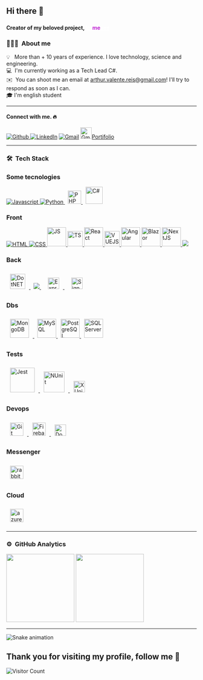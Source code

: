 
<div align="left">

<h2>Hi there 👋</h2>

<h3>

</h>
<h4>
 Creator of my beloved project, 
 <a href="https://letmesee.com.br" style="color:#fff" target="_blank">
 let<span style="color:#c026d3">me</span>see
 </a>
</h4>

### 👨🏻‍💻 &nbsp;About me

💡 &nbsp; More than + 10 years of experience. I love technology, science and engineering.\
💻 &nbsp;I'm currently working as a Tech Lead C#.\
✉️ &nbsp;You can shoot me an email at arthur.valente.reis@gmail.com! I'll try to respond as soon as I can.\
🎓 I'm english student

---
#### Connect with me. :fire:
 <div>
<div align="left">
<p>
<a href="https://github.com/arthurvalentereis" target="_blank">
  <img alt="Github" src="https://img.shields.io/badge/GitHub-%2312100E.svg?&style=for-the-badge&logo=Github&logoColor=white" />
</a> 
<a href="https://www.linkedin.com/in/arthurvreis/" target="_blank">
  <img alt="LinkedIn" src="https://img.shields.io/badge/linkedin-%230077B5.svg?&style=for-the-badge&logo=linkedin&logoColor=white" /></a> 
<a href="mailto:arthur.valente.reis@gmail.com" target="_blank"><img alt="Gmail" src="https://img.shields.io/badge/Gmail-%2312100E?style=for-the-badge&logo=Gmail&logoColor=red" /></a> 
<a href="https://thutss.netlify.app/" target="_blank"><img alt="Gmail" height="30" src="https://www.pngplay.com/wp-content/uploads/9/WWW-PNG-Pic-Background.png" />Portifolio</a>
</p>
</div>

---

### 🛠 &nbsp;Tech Stack



<div align="left"> 
 
 <h3>Some tecnologies</h3>
    <a href="https://developer.mozilla.org/en-US/docs/Web/JavaScript" target="_blank"> <img src="https://img.icons8.com/color/48/000000/javascript.png"/ alt="Javascript"> </a>
    <a style="padding-right:8px;" href="https://www.python.org" target="_blank"> <img src="https://img.icons8.com/color/48/000000/python.png" alt="Python"/> </a> 
    <a style="padding-right:8px;" href="https://www.php.net/" target="_blank"> <img src="https://logodownload.org/wp-content/uploads/2016/10/php-logo.png" alt="PHP" height="35" /> </a>
    <a style="padding-right:8px;" href="https://docs.microsoft.com/pt-br/dotnet/csharp/" target="_blank"> <img src="https://cdn.icon-icons.com/icons2/2415/PNG/512/csharp_original_logo_icon_146578.png" alt="C#" height="45" /> </a>

 
  
  <h3>Front</h3>
    <a href="https://www.w3.org/html/" target="_blank"> <img src="https://img.icons8.com/color/48/000000/html-5.png" alt="HTML"/> </a> 
    <a href="https://www.w3schools.com/css/" target="_blank"> <img src="https://img.icons8.com/color/48/000000/css3.png" alt="CSS"/> </a> 
    <a href="https://developer.mozilla.org/en-US/docs/Web/JavaScript" target="_blank"> <img height="50" src="https://img.icons8.com/color/48/000000/javascript.png" alt="JS"/> </a>
    <a href="https://www.typescriptlang.org/" target="_blank"> <img height="40" src="https://upload.wikimedia.org/wikipedia/commons/thumb/4/4c/Typescript_logo_2020.svg/1200px-Typescript_logo_2020.svg.png" alt="TS"/> </a>
    <a href="https://pt-br.reactjs.org/" target="_blank"> <img src="https://profilinator.rishav.dev/skills-assets/react-original-wordmark.svg" alt="React" height="50"/> </a>
    <a href="https://vuejs.org/" target="_blank"> <img src="https://upload.wikimedia.org/wikipedia/commons/thumb/9/95/Vue.js_Logo_2.svg/2367px-Vue.js_Logo_2.svg.png" alt="VUEJS" height="40"/> </a> 
    <a href="https://angular.io/start" target="_blank"> <img src="https://upload.wikimedia.org/wikipedia/commons/thumb/c/cf/Angular_full_color_logo.svg/2048px-Angular_full_color_logo.svg.png" alt="Angular" height="50"/> </a>
    <a href="https://dotnet.microsoft.com/en-us/apps/aspnet/web-apps/blazor" target="_blank"> <img src="https://upload.wikimedia.org/wikipedia/commons/thumb/d/d0/Blazor.png/800px-Blazor.png" alt="Blazor" height="50"/> </a> 
    <a href="https://nextjs.org/" target="_blank"> <img src="https://seeklogo.com/images/N/next-js-icon-logo-EE302D5DBD-seeklogo.com.png" alt="NextJS" height="50"/> </a> 
    <a href="https://getbootstrap.com" target="_blank"> <img src="https://img.icons8.com/color/48/000000/bootstrap.png"/> </a> 

    
 
  <h3>Back</h3>
    <a style="padding-right:8px;" href="https://dotnet.microsoft.com/en-us/" target="_blank"> <img style="margin: 10px" src="https://upload.wikimedia.org/wikipedia/commons/thumb/e/ee/.NET_Core_Logo.svg/1200px-.NET_Core_Logo.svg.png" alt="DotNET" height="40" />  </a> 
    <a style="padding-right:8px;" href="https://nodejs.org" target="_blank"> <img src="https://img.icons8.com/color/48/000000/nodejs.png"/> </a> 
    <a style="padding-right:8px;" href="https://expressjs.com/pt-br/" target="_blank"> <img style="margin: 10px" src="https://expressjs.com/images/express-facebook-share.png" alt="Express.js" height="30" />  </a> 
    <a style="padding-right:8px;" href="https://learn.microsoft.com/pt-br/aspnet/signalr/overview/getting-started/introduction-to-signalr" target="_blank"> <img style="margin: 10px" src="https://images.ctfassets.net/ee3ypdtck0rk/3tLmcHuiDfOr14Lntlm8lG/edead3af754857409d690681100690e3/icon-tech-signalR.png?w=256&h=256&q=50&fm=png" alt="SignalR" height="30" />  </a>
 
 <h3>Dbs</h3> 
 <a style="padding-right:8px;" href="https://www.mongodb.com/" target="_blank"> <img style="margin: 10px" src="https://profilinator.rishav.dev/skills-assets/mongodb-original-wordmark.svg" alt="MongoDB" height="50" />  </a>
 <a style="padding-right:8px;" href="https://www.mysql.com/" target="_blank"> <img src="https://img.icons8.com/fluent/50/000000/mysql-logo.png" height="50" alt="MySQL"/> </a> 
 <a style="padding-right:8px;" href="https://www.postgresql.org/" target="_blank"> <img src="https://upload.wikimedia.org/wikipedia/commons/thumb/2/29/Postgresql_elephant.svg/1985px-Postgresql_elephant.svg.png" height="50" alt="PostgreSQL"/> </a> 
 <a style="padding-right:8px;" href="https://www.microsoft.com/pt-br/sql-server" target="_blank"> <img src="https://logodownload.org/wp-content/uploads/2016/10/Microsoft-SQL-Server-Logo-1.png" height="50" alt="SQLServer"/> </a> 
 
  <h3>Tests</h3>
  <a href="https://jestjs.io/" target="_blank"> <img style="margin: 10px" src="https://miro.medium.com/max/640/1*veOyRtKTPeoqC_VlWNUc5Q.png" alt="Jest" height="65" /> </a>
 <a href="https://nunit.org/" target="_blank"> <img style="margin: 10px" src="https://pluralsight2.imgix.net/paths/images/nunit-261ab03561.png" alt="NUnit" height="55" /> </a>
 <a href="https://xunit.net/" target="_blank"> <img style="margin: 10px" src="https://avatars.githubusercontent.com/u/2092016?s=280&v=4" alt="XUnit" height="30" /> </a>
  
   <h3>Devops</h3>
  <a href="https://git-scm.com/" target="_blank"> <img style="margin: 10px" src="https://profilinator.rishav.dev/skills-assets/git-scm-icon.svg" alt="Git" height="35" /> </a>
  <a href="https://firebase.google.com/?hl=pt" target="_blank"> <img style="margin: 10px" src="https://profilinator.rishav.dev/skills-assets/firebase.png" alt="Firebase" height="35" /> </a>
    <a style="padding-right:8px;" href="https://docs.docker.com/get-started/" target="_blank"> <img style="margin: 10px" src="https://duzeru.org/user/pages/03.servicos/01._docker/docker.png" alt="Docker" height="30" />  </a>
 
   <h3>Messenger</h3>
  <a href="https://www.rabbitmq.com/" target="_blank"> <img style="margin: 10px" src="https://cdn.freebiesupply.com/logos/large/2x/rabbitmq-logo-png-transparent.png" alt="rabbitmq" height="35" /> </a>
   </a>
 
 <h3>Cloud</h3>
  <a href="https://azure.microsoft.com/pt-br/" target="_blank"> <img style="margin: 10px" src="https://swimburger.net/media/ppnn3pcl/azure.png" alt="azure" height="35" /> </a>
   </a>

</div>

---


### ⚙️ &nbsp;GitHub Analytics

<p align="left">
  <img height="180em" src="https://github-readme-stats-eight-theta.vercel.app/api?username=arthurvalentereis&show_icons=true&theme=radical&include_all_commits=true&count_private=true"/>
  <img height="180em" src="https://github-readme-stats-eight-theta.vercel.app/api/top-langs/?username=arthurvalentereis&layout=compact&langs_count=8&theme=radical"/>
</p>

---
  ![Snake animation](https://github.com/arthurvalentereis/arthurvalentereis/blob/output/github-contribution-grid-snake.svg)

## Thank you for visiting my profile, follow me :gem:

![Visitor Count](https://profile-counter.glitch.me/arthurvalentereis/count.svg)

